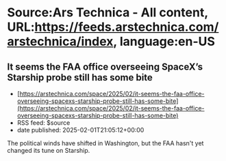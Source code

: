 # Source:Ars Technica - All content, URL:https://feeds.arstechnica.com/arstechnica/index, language:en-US

## It seems the FAA office overseeing SpaceX’s Starship probe still has some bite
 - [https://arstechnica.com/space/2025/02/it-seems-the-faa-office-overseeing-spacexs-starship-probe-still-has-some-bite](https://arstechnica.com/space/2025/02/it-seems-the-faa-office-overseeing-spacexs-starship-probe-still-has-some-bite)
 - RSS feed: $source
 - date published: 2025-02-01T21:05:12+00:00

The political winds have shifted in Washington, but the FAA hasn't yet changed its tune on Starship.

